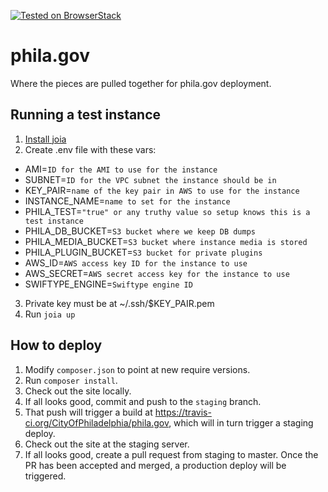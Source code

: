 [![Tested on BrowserStack](https://img.shields.io/badge/browserstack-tested-brightgreen.svg?logo=data%3Aimage%2Fpng%3Bbase64%2CiVBORw0KGgoAAAANSUhEUgAAAA4AAAAOCAYAAAAfSC3RAAACsUlEQVQokVWSTWwUZQCGn2%2B%2Bnd2d7XS7K1v6Q6WAaBoKklAMP0rcNBqWiMET0SskxEBAURLjBfZkPJAQWmOswkVjYnqiKiGALQ0NP0EIcjAg0gottNB26f7Odmfmm89TG31P7%2BF5bo%2FgP%2BvX%2FfKto31bmY3vV2O590VJIlKps5FS0Fv35roRkc06C6xYOLkvt3cyWTmh7wdve402411Jys0GNkWSUxXij%2Bw79S1N2brPTp9ZFJ9lM6%2FKfP5c%2BK7ZOvpGmsHMu9wImnjmgUWeDeavpNUQa25ZKpVq%2FST6wbc9QvccjExP3LhkPdJbxpdnOL%2FnEAMPKzy48gve%2BH2q7Wuo37Sdd2Kn2BW7wusPG%2F1k%2B4sZIzd9d1tYqS3lis2Tne8xWoHJn05g9h1jxa2LfLfKRI4McNPdyG03zMyyaqhWLB41dCT2EZ7Ci8bxUimCuVn0zUuIcBSzPs7fo2OI4Z%2BpuYrn8yEeWwGE1CaD%2BWLaB5Rw8P0SrzTGCSdSaOUz%2BWSSvq96cRNLWW1X0TrAV2CGRMQILWseMySYco78P0O8tDTB7sOf09KxFqvOZslrabr37aVD%2Fo4hBY1ljVCCkGyI9UgrciqWcGm6eoY%2F2iKs27iDzm9%2BoJzP4cZqTJcHmCg9oEv6rJyL4b0gnFD91uVn8zNTszhPU13FAoULP3K9awRpNwOK0swEQVBhveuTGXdJdLRRM4zLAsD5bd%2Bn8t7E8cJfTzF8eNwQ5l6zScmSWAhWFmq8XDVIrm9HJ%2BuqfhDtFgBa98va8OBJOZU74IxO4z93EF4AhsCImpitDcQ6W1ARs%2Br55odW99ffLyaH1sK99vEeUXOOaGe%2BQypFIDQh28IThhJCXvZ1%2BJiV7h35X6uL%2Fp9Z2y8WNiOj25BWp67NDaOMa18MHr%2BdzYpggfsXmkch023E8JUAAAAASUVORK5CYII%3D)](https://www.browserstack.com/)


# phila.gov

Where the pieces are pulled together for phila.gov deployment.


## Running a test instance

1. [Install joia](https://github.com/gsf/joia#install)
2. Create .env file with these vars:
  - AMI=`ID for the AMI to use for the instance`
  - SUBNET=`ID for the VPC subnet the instance should be in`
  - KEY_PAIR=`name of the key pair in AWS to use for the instance`
  - INSTANCE_NAME=`name to set for the instance`
  - PHILA_TEST=`"true" or any truthy value so setup knows this is a test instance`
  - PHILA_DB_BUCKET=`S3 bucket where we keep DB dumps`
  - PHILA_MEDIA_BUCKET=`S3 bucket where instance media is stored`
  - PHILA_PLUGIN_BUCKET=`S3 bucket for private plugins`
  - AWS_ID=`AWS access key ID for the instance to use`
  - AWS_SECRET=`AWS secret access key for the instance to use`
  - SWIFTYPE_ENGINE=`Swiftype engine ID`
3. Private key must be at ~/.ssh/$KEY_PAIR.pem
4. Run `joia up`


## How to deploy

1. Modify `composer.json` to point at new require versions.
2. Run `composer install`.
3. Check out the site locally.
4. If all looks good, commit and push to the `staging` branch.
5. That push will trigger a build at https://travis-ci.org/CityOfPhiladelphia/phila.gov, which will in turn trigger a staging deploy.
6. Check out the site at the staging server.
7. If all looks good, create a pull request from staging to master. Once the PR has been accepted and merged, a production deploy will be triggered.
